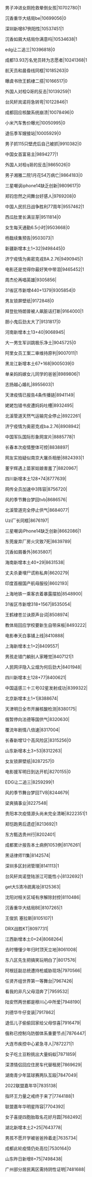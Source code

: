 男子冲进女厕抢救晕倒女孩|10702780|1

沉香重华大结局be|10699056|0

深圳新增87例阳性|10537451|1

沉香如屑大结局你满意吗|10534638|1

edg让二追三|10396818|0

成都13.93万名党员转为志愿者|10241368|1

航天员和晨昏线同框|10185263|0

曝虞书欣王鹤棣二搭|10166517|0

外国人对栓Q哥的反击|10139259|1

台风轩岚诺将急转弯|10122846|1

成都回应核酸系统崩溃|10078496|0

小米汽车售价曝光|10050995|0

退伍季军嫂接站|10005929|0

男子抓115只壁虎后自己被抓|9910382|0

中国女首富易主|9894277|1

外国人对栓q哥的反击|9865026|0

男子湘雅二院1月花54万病亡|9864183|0

三星嘲讽iphone14缺乏创新|9809617|0

郑钧忽然之间舞台好感人|9769208|0

中国人民抗日战争胜利77周年|9557462|1

西瓜肚里长满豆芽|9511814|0

女生每天通勤6.5小时|9503668|0

杨戬续集预告|9503073|1

新疆新增本土1+32|9498445|0

济宁疫情为奥密克戎BA.2.76|9490945|1

电影还是觉得你最好笑中带泪|9465452|1

周杰伦再唱英雄|9305856|

31省区市新增440+1379|9305854|0

男友锁屏壁纸|9172848|0

拜登批特朗普被人飙脏话打断|9164000|1

胆小鬼后劲太大了|9131817|0

河南新增本土13+40|9068945|

大一男生军训跳极乐净土|9045725|0

阿里女员工案二审维持原判|9007011|1

黑龙江新增本土67+168|9005039|0

单亲妈妈嫁女儿同学的爸爸|8989806|1

志扬越心婚礼|8955603|1

天津疫情已报告4条传播链|8941149|

姥姥包错书皮遭妈妈吐槽|8932495|

北溪管道天然气运输完全停止|8922261|

济宁疫情为奥密克戎ba.2.76|8908942|

中国军队国际形象网宣片|8885778|1

长春本次疫情整体可控|8838897|

网友实拍疑似南京大屠杀相册|8824393|1

董宇辉遇上苗家姑娘害羞了|8820967|

四川新增本土128+74|8777639|

网传全员加速中3阵容|8756720|

风的季节舞台梦回tvb|8686576|

北溪管道完全停止供气|8684077|

Uzi厂长同框|8676197|

三星嘲讽iPhone14缺乏创新|8662086|1

东莞废弃厂房火灾致7死|8639789|

沉香如屑番外|8635807|

海南新增本土40+29|8631538|

丈夫杀妻埋尸谎称私奔|8620279|

印度首艘国产航母服役|8602193|

上海地铁一乘客衣着暴露摆拍|8548900|

31省区市新增318+1567|8535054|

王鹤棣苍兰诀原声台词|8508974|

教体局回应学校要新生自带床板|8493222|

电影奉天白事铺上线|8410888|

上海新增本土1+2|8409557|

男孩走错门躺别人家睡觉|8407121|1

人民网评隐入尘烟为何后劲大|8401948|

四川新增本土128+77|8400621|

中国遥感三十三号02星发射成功|8399322|

北京新增本土1+1|8388674|

天津明日全市开展核酸检测|8380175|

俄暂停向法德等国供气|8320630|

覆流年剧情八倍速|8317004|

长春新增12个高风险区|8315256|0

山东新增本土3+53|8312263|

女友锁屏壁纸|8287257|0

电影援军明日到达开机|8270155|0

EDG让二追三|8259299|1

风的季节舞台梦回TVB|8244679|

梁爽搞事业|8227548|

贵阳本次疫情源头尚未完全清晰|8222351|1

郑恺跑男后遗症|8213692|1

东方甄选贵州行|8202401|

成都累计报告本土病例1053例|8176261|

黑话律师11集|8142574|

深圳多区封闭管理|8141113|1

台风轩岚诺登陆浙江可能性小|8132692|1

get大S清冷疏离妆|8125363|

沈阳对相关区域有序解除封控|8110486|

沉香重华大结局BE|8107265|1

王俊凯 塞拉斯|8105107|1

DRX战胜KT|8097731|

江西新增本土0+24|8068264|

去时懵懂少年归时顶天立地|8061008|

东八区先生把搞笑玩明白了|8017576|

阿根廷副总统遭持枪威胁现场|7970566|

任贤齐组世界第一等舞台|7967426|

看我的非凡父母泪奔了|7959532|

陆安然两世都是穆川心中所爱|7948190|

刘德华牛仔变装|7917862|

退伍儿子偷偷回家给父母惊喜|7916479|

俄称已控制乌防御体系重要节点|7876447|

大连市疾控中心紧急寻人|7872271|1

女子吃土豆粉挑出大量蚂蚁|7871859|

深漂情侣回应住房车代替租房|7869629|

湖南青少年篮球赛两队互殴|7847049|

2022联盟嘉年华|7835138|

指环王力量之戒终于来了|7744188|1

联盟嘉年华明星阵容|7704392|

女子喜提四胞胎取名花好月圆|7682492|

湖北新增本土2+25|7643778|

男孩不愿开学被爸爸拎着走|7635734|

成都此轮疫情仍处高位|7530164|0

山东昨日新增8+75|7498438|

广州部分居民离区需持阴性证明|7481688|

